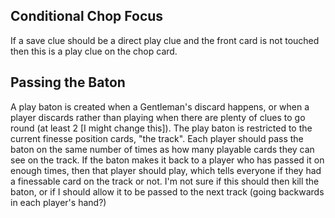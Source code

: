 ## Conditional Chop Focus
If a save clue should be a direct play clue and the front card is not touched then this is a play clue on the chop card.

## Passing the Baton
A play baton is created when a Gentleman's discard happens, or when a player discards rather than playing when there are plenty of clues to go round (at least 2 [I might change this]). The play baton is restricted to the current finesse position cards, "the track". Each player should pass the baton on the same number of times as how many playable cards they can see on the track. If the baton makes it back to a player who has passed it on enough times, then that player should play, which tells everyone if they had a finessable card on the track or not.
I'm not sure if this should then kill the baton, or if I should allow it to be passed to the next track (going backwards in each player's hand?)